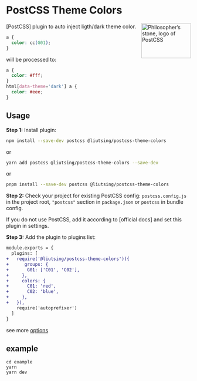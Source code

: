# PostCSS Theme Colors

<img align="right" width="135" height="95"
     title="Philosopher’s stone, logo of PostCSS"
     src="https://postcss.org/logo-leftp.svg">

[PostCSS] plugin to auto inject ligth/dark theme color.

```css
a {
  color: cc(G01);
}
```

will be processed to:

```css
a {
  color: #fff;
}
html[data-theme='dark'] a {
  color: #eee;
}
```

## Usage

**Step 1:** Install plugin:

```sh
npm install --save-dev postcss @liutsing/postcss-theme-colors
```

or

```sh
yarn add postcss @liutsing/postcss-theme-colors --save-dev
```
or

```sh
pnpm install --save-dev postcss @liutsing/postcss-theme-colors
```

**Step 2:** Check your project for existing PostCSS config: `postcss.config.js`
in the project root, `"postcss"` section in `package.json`
or `postcss` in bundle config.

If you do not use PostCSS, add it according to [official docs]
and set this plugin in settings.

**Step 3:** Add the plugin to plugins list:

```diff
module.exports = {
  plugins: [
+   require('@liutsing/postcss-theme-colors')({
+      groups: {
+       G01: ['C01', 'C02'],
+     },
+     colors: {
+       C01: 'red',
+       C02: 'blue',
+     },
+   }),
    require('autoprefixer')
  ]
}
```

see more [options](./src/types/index.d.ts)

## example
```
cd example
yarn
yarn dev
```
